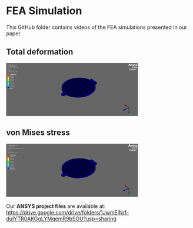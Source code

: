# FEA Simulation

This GitHub folder contains videos of the FEA simulations presented in our paper.

## Total deformation
<img src="https://github.com/VT-Collab/Kiri-Spoon/blob/main/FEA%20Simulation/total_deformation.gif" height="144" />

## von Mises stress
<img src="https://github.com/VT-Collab/Kiri-Spoon/blob/main/FEA%20Simulation/stress.gif" height="144" /> 

Our **ANSYS project files** are available at: https://drive.google.com/drive/folders/1JwmEjNrf-duIYTR0AKGgLYMqemR9bSOU?usp=sharing
